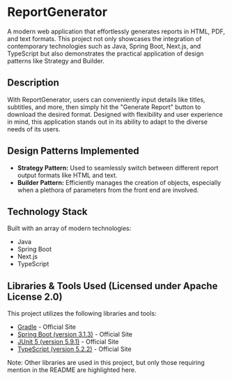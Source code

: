 # ReportGenerator

A modern web application that effortlessly generates reports in HTML, PDF, and text formats. This project not only showcases the integration of contemporary technologies such as Java, Spring Boot, Next.js, and TypeScript but also demonstrates the practical application of design patterns like Strategy and Builder.

## Description

With ReportGenerator, users can conveniently input details like titles, subtitles, and more, then simply hit the "Generate Report" button to download the desired format. Designed with flexibility and user experience in mind, this application stands out in its ability to adapt to the diverse needs of its users.

## Design Patterns Implemented

- **Strategy Pattern:** Used to seamlessly switch between different report output formats like HTML and text.
- **Builder Pattern:** Efficiently manages the creation of objects, especially when a plethora of parameters from the front end are involved.

## Technology Stack

Built with an array of modern technologies:
- Java
- Spring Boot
- Next.js
- TypeScript

## Libraries & Tools Used (Licensed under Apache License 2.0)

This project utilizes the following libraries and tools:

- [Gradle](https://gradle.org/) - Official Site
- [Spring Boot (version 3.1.3)](https://spring.io/projects/spring-boot) - Official Site
- [JUnit 5 (version 5.9.1)](https://junit.org/junit5/) - Official Site
- [TypeScript (version 5.2.2)](https://www.typescriptlang.org/) - Official Site

Note: Other libraries are used in this project, but only those requiring mention in the README are highlighted here.